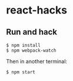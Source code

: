 # react-hacks

## Run and hack

```
$ npm install
$ npm webpack-watch
```

Then in another terminal:

```
$ npm start
```
